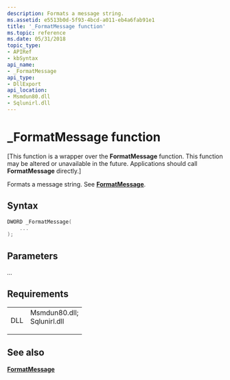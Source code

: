 ```yaml
---
description: Formats a message string.
ms.assetid: e5513b0d-5f93-4bcd-a011-eb4a6fab91e1
title: '_FormatMessage function'
ms.topic: reference
ms.date: 05/31/2018
topic_type: 
- APIRef
- kbSyntax
api_name: 
- _FormatMessage
api_type: 
- DllExport
api_location: 
- Msmdun80.dll
- Sqlunirl.dll
---
```


# \_FormatMessage function

\[This function is a wrapper over the **FormatMessage** function. This function may be altered or unavailable in the future. Applications should call **FormatMessage** directly.\]

Formats a message string. See [**FormatMessage**](/windows/win32/api/winbase/nf-winbase-formatmessage).

## Syntax


```C++
DWORD _FormatMessage(
    ...
);
```



## Parameters

<dl> <dt>

*...* 
</dt> <dd></dd> </dl>

## Requirements



|                |                                                                                                                                                             |
|----------------|-------------------------------------------------------------------------------------------------------------------------------------------------------------|
| DLL<br/> | <dl> <dt>Msmdun80.dll; </dt> <dt>Sqlunirl.dll</dt> </dl> |



## See also

<dl> <dt>

[**FormatMessage**](/windows/win32/api/winbase/nf-winbase-formatmessage)
</dt> </dl>

 

 
